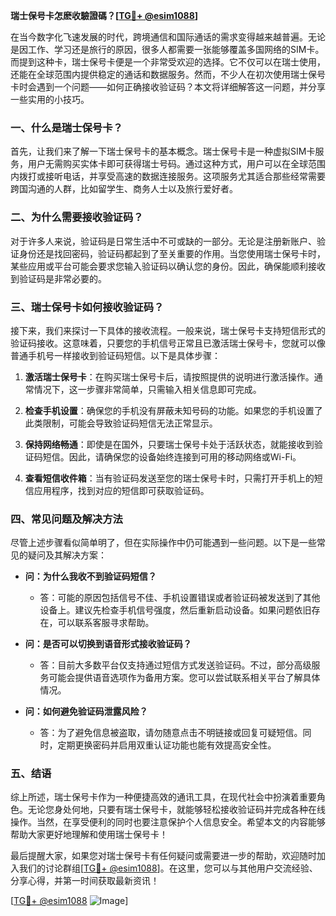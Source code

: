 **瑞士保号卡怎麽收驗證碼？[[TG💪+ @esim1088](https://t.me/s/esim1088)]**

在当今数字化飞速发展的时代，跨境通信和国际通话的需求变得越来越普遍。无论是因工作、学习还是旅行的原因，很多人都需要一张能够覆盖多国网络的SIM卡。而提到这种卡，瑞士保号卡便是一个非常受欢迎的选择。它不仅可以在瑞士使用，还能在全球范围内提供稳定的通话和数据服务。然而，不少人在初次使用瑞士保号卡时会遇到一个问题——如何正确接收验证码？本文将详细解答这一问题，并分享一些实用的小技巧。

### 一、什么是瑞士保号卡？

首先，让我们来了解一下瑞士保号卡的基本概念。瑞士保号卡是一种虚拟SIM卡服务，用户无需购买实体卡即可获得瑞士号码。通过这种方式，用户可以在全球范围内拨打或接听电话，并享受高速的数据连接服务。这项服务尤其适合那些经常需要跨国沟通的人群，比如留学生、商务人士以及旅行爱好者。

### 二、为什么需要接收验证码？

对于许多人来说，验证码是日常生活中不可或缺的一部分。无论是注册新账户、验证身份还是找回密码，验证码都起到了至关重要的作用。当您使用瑞士保号卡时，某些应用或平台可能会要求您输入验证码以确认您的身份。因此，确保能顺利接收到验证码是非常必要的。

### 三、瑞士保号卡如何接收验证码？

接下来，我们来探讨一下具体的接收流程。一般来说，瑞士保号卡支持短信形式的验证码接收。这意味着，只要您的手机信号正常且已激活瑞士保号卡，您就可以像普通手机号一样接收到验证码短信。以下是具体步骤：

1. **激活瑞士保号卡**：在购买瑞士保号卡后，请按照提供的说明进行激活操作。通常情况下，这一步骤非常简单，只需输入相关信息即可完成。
   
2. **检查手机设置**：确保您的手机没有屏蔽未知号码的功能。如果您的手机设置了此类限制，可能会导致验证码短信无法正常显示。

3. **保持网络畅通**：即使是在国外，只要瑞士保号卡处于活跃状态，就能接收到验证码短信。因此，请确保您的设备始终连接到可用的移动网络或Wi-Fi。

4. **查看短信收件箱**：当有验证码发送至您的瑞士保号卡时，只需打开手机上的短信应用程序，找到对应的短信即可获取验证码。

### 四、常见问题及解决方法

尽管上述步骤看似简单明了，但在实际操作中仍可能遇到一些问题。以下是一些常见的疑问及其解决方案：

- **问：为什么我收不到验证码短信？**
  - 答：可能的原因包括信号不佳、手机设置错误或者验证码被发送到了其他设备上。建议先检查手机信号强度，然后重新启动设备。如果问题依旧存在，可以联系客服寻求帮助。

- **问：是否可以切换到语音形式接收验证码？**
  - 答：目前大多数平台仅支持通过短信方式发送验证码。不过，部分高级服务可能会提供语音选项作为备用方案。您可以尝试联系相关平台了解具体情况。

- **问：如何避免验证码泄露风险？**
  - 答：为了避免信息被盗取，请勿随意点击不明链接或回复可疑短信。同时，定期更换密码并启用双重认证功能也能有效提高安全性。

### 五、结语

综上所述，瑞士保号卡作为一种便捷高效的通讯工具，在现代社会中扮演着重要角色。无论您身处何地，只要有瑞士保号卡，就能够轻松接收验证码并完成各种在线操作。当然，在享受便利的同时也要注意保护个人信息安全。希望本文的内容能够帮助大家更好地理解和使用瑞士保号卡！

最后提醒大家，如果您对瑞士保号卡有任何疑问或需要进一步的帮助，欢迎随时加入我们的讨论群组[[TG💪+ @esim1088](https://t.me/s/esim1088)]。在这里，您可以与其他用户交流经验、分享心得，并第一时间获取最新资讯！

[[TG💪+ @esim1088](https://t.me/s/esim1088) ![Image](https://i.postimg.cc/4NQfJmqS/Snipaste-2025-05-13-00-14-12.png)]